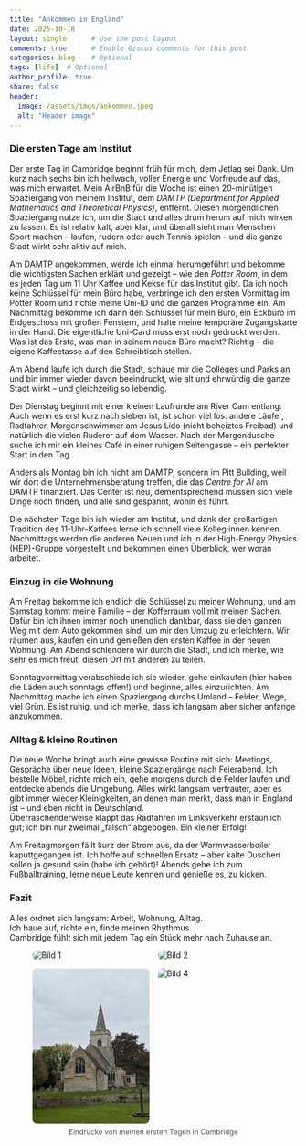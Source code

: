 ```yaml
---
title: "Ankommen in England"
date: 2025-10-18
layout: single      # Use the post layout
comments: true      # Enable Giscus comments for this post
categories: blog    # Optional
tags: [life]  # Optional
author_profile: true
share: false
header:
  image: /assets/imgs/ankommen.jpeg
  alt: "Header image"
---
```


### Die ersten Tage am Institut

Der erste Tag in Cambridge beginnt früh für mich, dem Jetlag sei Dank. Um kurz nach sechs bin ich hellwach, voller Energie und Vorfreude auf das, was mich erwartet. Mein AirBnB für die Woche ist einen 20-minütigen Spaziergang von meinem Institut, dem *DAMTP (Department for Applied Mathematics and Theoretical Physics)*, entfernt. Diesen morgendlichen Spaziergang nutze ich, um die Stadt und alles drum herum auf mich wirken zu lassen. Es ist relativ kalt, aber klar, und überall sieht man Menschen Sport machen – laufen, rudern oder auch Tennis spielen – und die ganze Stadt wirkt sehr aktiv auf mich.  

Am DAMTP angekommen, werde ich einmal herumgeführt und bekomme die wichtigsten Sachen erklärt und gezeigt – wie den *Potter Room*, in dem es jeden Tag um 11 Uhr Kaffee und Kekse für das Institut gibt. Da ich noch keine Schlüssel für mein Büro habe, verbringe ich den ersten Vormittag im Potter Room und richte meine Uni-ID und die ganzen Programme ein. Am Nachmittag bekomme ich dann den Schlüssel für mein Büro, ein Eckbüro im Erdgeschoss mit großen Fenstern, und halte meine temporäre Zugangskarte in der Hand. Die eigentliche Uni-Card muss erst noch gedruckt werden. Was ist das Erste, was man in seinem neuen Büro macht? Richtig – die eigene Kaffeetasse auf den Schreibtisch stellen.  

Am Abend laufe ich durch die Stadt, schaue mir die Colleges und Parks an und bin immer wieder davon beeindruckt, wie alt und ehrwürdig die ganze Stadt wirkt – und gleichzeitig so lebendig.  

Der Dienstag beginnt mit einer kleinen Laufrunde am River Cam entlang. Auch wenn es erst kurz nach sieben ist, ist schon viel los: andere Läufer, Radfahrer, Morgenschwimmer am Jesus Lido (nicht beheiztes Freibad) und natürlich die vielen Ruderer auf dem Wasser. Nach der Morgendusche suche ich mir ein kleines Café in einer ruhigen Seitengasse – ein perfekter Start in den Tag.  

Anders als Montag bin ich nicht am DAMTP, sondern im Pitt Building, weil wir dort die Unternehmensberatung treffen, die das *Centre for AI* am DAMTP finanziert. Das Center ist neu, dementsprechend müssen sich viele Dinge noch finden, und alle sind gespannt, wohin es führt.  

Die nächsten Tage bin ich wieder am Institut, und dank der großartigen Tradition des 11-Uhr-Kaffees lerne ich schnell viele Kolleg:innen kennen. Nachmittags werden die anderen Neuen und ich in der High-Energy Physics (HEP)-Gruppe vorgestellt und bekommen einen Überblick, wer woran arbeitet.  

### Einzug in die Wohnung

Am Freitag bekomme ich endlich die Schlüssel zu meiner Wohnung, und am Samstag kommt meine Familie – der Kofferraum voll mit meinen Sachen. Dafür bin ich ihnen immer noch unendlich dankbar, dass sie den ganzen Weg mit dem Auto gekommen sind, um mir den Umzug zu erleichtern. Wir räumen aus, kaufen ein und genießen den ersten Kaffee in der neuen Wohnung. Am Abend schlendern wir durch die Stadt, und ich merke, wie sehr es mich freut, diesen Ort mit anderen zu teilen.  

Sonntagvormittag verabschiede ich sie wieder, gehe einkaufen (hier haben die Läden auch sonntags offen!) und beginne, alles einzurichten. Am Nachmittag mache ich einen Spaziergang durchs Umland – Felder, Wege, viel Grün. Es ist ruhig, und ich merke, dass ich langsam aber sicher anfange anzukommen.  


### Alltag & kleine Routinen

Die neue Woche bringt auch eine gewisse Routine mit sich: Meetings, Gespräche über neue Ideen, kleine Spaziergänge nach Feierabend. Ich bestelle Möbel, richte mich ein, gehe morgens durch die Felder laufen und entdecke abends die Umgebung. Alles wirkt langsam vertrauter, aber es gibt immer wieder Kleinigkeiten, an denen man merkt, dass man in England ist – und eben nicht in Deutschland.  
Überraschenderweise klappt das Radfahren im Linksverkehr erstaunlich gut; ich bin nur zweimal „falsch“ abgebogen. Ein kleiner Erfolg!  

Am Freitagmorgen fällt kurz der Strom aus, da der Warmwasserboiler kaputtgegangen ist. Ich hoffe auf schnellen Ersatz – aber kalte Duschen sollen ja gesund sein (habe ich gehört)! Abends gehe ich zum Fußballtraining, lerne neue Leute kennen und genieße es, zu kicken.  

### Fazit

Alles ordnet sich langsam: Arbeit, Wohnung, Alltag.  
Ich baue auf, richte ein, finde meinen Rhythmus.  
Cambridge fühlt sich mit jedem Tag ein Stück mehr nach Zuhause an.

<figure style="margin-top: 1em;">

  <div style="display: grid; grid-template-columns: repeat(2, 1fr); gap: 15px;">
    <img src="/assets/imgs/cambridge.jpeg" alt="Bild 1" style="width: 100%; border-radius: 8px;">
    <img src="/assets/imgs/morgenlauf.jpeg" alt="Bild 2" style="width: 100%; border-radius: 8px;">
    <img src="/assets/imgs/church.jpeg" alt="Bild 3" style="width: 100%; border-radius: 8px;">
    <img src="/assets/imgs/autumnstreet.jpeg" alt="Bild 4" style="width: 100%; border-radius: 8px;">
  </div>

  <figcaption style="text-align: center; font-size: 0.9em; color: #555; margin-top: 0.5em;">
    Eindrücke von meinen ersten Tagen in Cambridge
  </figcaption>

</figure>
